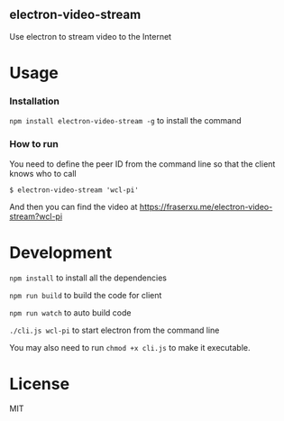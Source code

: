 electron-video-stream
-----------------------

Use electron to stream video to the Internet

Usage
=====

### Installation

`npm install electron-video-stream -g` to install the command

### How to run

You need to define the peer ID from the command line so that the client knows who to call

```
$ electron-video-stream 'wcl-pi'
```

And then you can find the video at https://fraserxu.me/electron-video-stream?wcl-pi

Development
==============

`npm install` to install all the dependencies

`npm run build` to build the code for client

`npm run watch` to auto build code

`./cli.js wcl-pi` to start electron from the command line

You may also need to run `chmod +x cli.js` to make it executable.


License
=======
MIT
